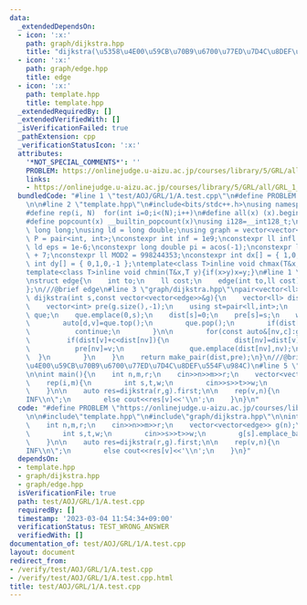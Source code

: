 ```yaml
---
data:
  _extendedDependsOn:
  - icon: ':x:'
    path: graph/dijkstra.hpp
    title: "dijkstra(\u5358\u4E00\u59CB\u70B9\u6700\u77ED\u7D4C\u8DEF\u554F\u984C)"
  - icon: ':x:'
    path: graph/edge.hpp
    title: edge
  - icon: ':x:'
    path: template.hpp
    title: template.hpp
  _extendedRequiredBy: []
  _extendedVerifiedWith: []
  _isVerificationFailed: true
  _pathExtension: cpp
  _verificationStatusIcon: ':x:'
  attributes:
    '*NOT_SPECIAL_COMMENTS*': ''
    PROBLEM: https://onlinejudge.u-aizu.ac.jp/courses/library/5/GRL/all/GRL_1_A
    links:
    - https://onlinejudge.u-aizu.ac.jp/courses/library/5/GRL/all/GRL_1_A
  bundledCode: "#line 1 \"test/AOJ/GRL/1/A.test.cpp\"\n#define PROBLEM \"https://onlinejudge.u-aizu.ac.jp/courses/library/5/GRL/all/GRL_1_A\"\
    \n\n#line 2 \"template.hpp\"\n#include<bits/stdc++.h>\nusing namespace std;\n\
    #define rep(i, N)  for(int i=0;i<(N);i++)\n#define all(x) (x).begin(),(x).end()\n\
    #define popcount(x) __builtin_popcount(x)\nusing i128=__int128_t;\nusing ll =\
    \ long long;\nusing ld = long double;\nusing graph = vector<vector<int>>;\nusing\
    \ P = pair<int, int>;\nconstexpr int inf = 1e9;\nconstexpr ll infl = 1e18;\nconstexpr\
    \ ld eps = 1e-6;\nconstexpr long double pi = acos(-1);\nconstexpr ll MOD = 1e9\
    \ + 7;\nconstexpr ll MOD2 = 998244353;\nconstexpr int dx[] = { 1,0,-1,0 };\nconstexpr\
    \ int dy[] = { 0,1,0,-1 };\ntemplate<class T>inline void chmax(T&x,T y){if(x<y)x=y;}\n\
    template<class T>inline void chmin(T&x,T y){if(x>y)x=y;}\n#line 1 \"graph/edge.hpp\"\
    \nstruct edge{\n    int to;\n    ll cost;\n    edge(int to,ll cost):to(to),cost(cost){}\n\
    };\n///@brief edge\n#line 3 \"graph/dijkstra.hpp\"\npair<vector<ll>,vector<int>>\
    \ dijkstra(int s,const vector<vector<edge>>&g){\n    vector<ll> dist(g.size(),infl);\n\
    \    vector<int> pre(g.size(),-1);\n    using st=pair<ll,int>;\n    priority_queue<st,vector<st>,greater<st>>\
    \ que;\n    que.emplace(0,s);\n    dist[s]=0;\n    pre[s]=s;\n    while(!que.empty()){\n\
    \        auto[d,v]=que.top();\n        que.pop();\n        if(dist[v]!=d){\n \
    \           continue;\n        }\n\n        for(const auto&[nv,c]:g[v]){\n   \
    \         if(dist[v]+c<dist[nv]){\n                dist[nv]=dist[v]+c;\n     \
    \           pre[nv]=v;\n                que.emplace(dist[nv],nv);\n          \
    \  }\n        }\n    }\n    return make_pair(dist,pre);\n}\n///@brief dijkstra(\u5358\
    \u4E00\u59CB\u70B9\u6700\u77ED\u7D4C\u8DEF\u554F\u984C)\n#line 5 \"test/AOJ/GRL/1/A.test.cpp\"\
    \n\nint main(){\n    int n,m,r;\n    cin>>n>>m>>r;\n    vector<vector<edge>> g(n);\n\
    \    rep(i,m){\n        int s,t,w;\n        cin>>s>>t>>w;\n        g[s].emplace_back(t,w);\n\
    \    }\n\n    auto res=dijkstra(r,g).first;\n\n    rep(v,n){\n        if(res[v]>=infl)cout<<\"\
    INF\\n\";\n        else cout<<res[v]<<'\\n';\n    }\n}\n"
  code: "#define PROBLEM \"https://onlinejudge.u-aizu.ac.jp/courses/library/5/GRL/all/GRL_1_A\"\
    \n\n#include\"template.hpp\"\n#include\"graph/dijkstra.hpp\"\n\nint main(){\n\
    \    int n,m,r;\n    cin>>n>>m>>r;\n    vector<vector<edge>> g(n);\n    rep(i,m){\n\
    \        int s,t,w;\n        cin>>s>>t>>w;\n        g[s].emplace_back(t,w);\n\
    \    }\n\n    auto res=dijkstra(r,g).first;\n\n    rep(v,n){\n        if(res[v]>=infl)cout<<\"\
    INF\\n\";\n        else cout<<res[v]<<'\\n';\n    }\n}"
  dependsOn:
  - template.hpp
  - graph/dijkstra.hpp
  - graph/edge.hpp
  isVerificationFile: true
  path: test/AOJ/GRL/1/A.test.cpp
  requiredBy: []
  timestamp: '2023-03-04 11:54:34+09:00'
  verificationStatus: TEST_WRONG_ANSWER
  verifiedWith: []
documentation_of: test/AOJ/GRL/1/A.test.cpp
layout: document
redirect_from:
- /verify/test/AOJ/GRL/1/A.test.cpp
- /verify/test/AOJ/GRL/1/A.test.cpp.html
title: test/AOJ/GRL/1/A.test.cpp
---
```

